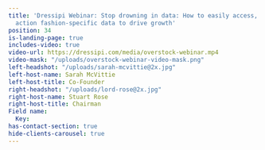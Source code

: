 ```yaml
---
title: 'Dressipi Webinar: Stop drowning in data: How to easily access, visualise and
  action fashion-specific data to drive growth'
position: 34
is-landing-page: true
includes-video: true
video-url: https://dressipi.com/media/overstock-webinar.mp4
video-mask: "/uploads/overstock-webinar-video-mask.png"
left-headshot: "/uploads/sarah-mcvittie@2x.jpg"
left-host-name: Sarah McVittie
left-host-title: Co-Founder
right-headshot: "/uploads/lord-rose@2x.jpg"
right-host-name: Stuart Rose
right-host-title: Chairman
Field name:
  Key: 
has-contact-section: true
hide-clients-carousel: true
---
```


